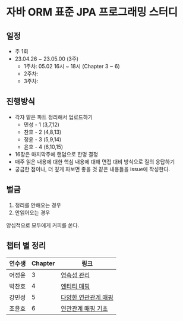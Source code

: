 # 자바 ORM 표준 JPA 프로그래밍 스터디

## 일정
- 주 1회
- 23.04.26 ~ 23.05.00 (3주)
  - 1주차: 05.02 16시 ~ 18시 (Chapter 3 ~ 6)
  - 2주차: 
  - 3주차: 

## 진행방식
- 각자 맡은 파트 정리해서 업로드하기
    - 민성 - 1 (3,7,12)
    - 찬호 - 2 (4,8,13)
    - 정윤 - 3 (5,9,14)
    - 윤호 - 4 (6,10,15)
- 16장은 마지막주에 랜덤으로 한명 결정
- 매주 읽은 내용에 대한 핵심 내용에 대해 면접 대비 방식으로 질의 응답하기
- 궁금한 점이나, 더 깊게 파보면 좋을 것 같은 내용들을 issue에 작성한다.

## 벌금
1. 정리를 안해오는 경우
2. 안읽어오는 경우

양심적으로 모두에게 커피를 쏜다.

## 챕터 별 정리

| **연수생** | **Chapter** | **링크** |
|------------|----------|---------|
|어정윤|3|[영속성 관리](03.%20영속성%20관리/README.md)|
|박찬호|4|[엔티티 매핑](04.%20엔티티%20매핑/README.md)|
|강민성|5|[다양한 연관관계 매핑](05.%20다양한%20연관관계%20매핑/README.md)|
|조윤호|6|[연관관계 매핑 기초](06.%20연관관계%20매핑%20기초/README.md)|

<!-- 
  멘토링 정리 처럼 폴더에 파일 저장하고 
  챕터 순서대로  
  |연수생|1|링크| 
  추가해주세요.
-->